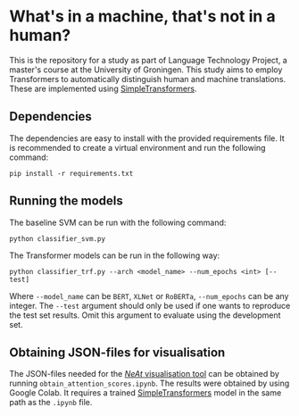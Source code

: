 # What's in a machine, that's not in a human?

This is the repository for a study as part of Language Technology Project, a master's course at the University of Groningen. This study aims to employ Transformers to automatically distinguish human and machine translations. These are implemented using [SimpleTransformers](https://simpletransformers.ai).

## Dependencies
The dependencies are easy to install with the provided requirements file. It is recommended to create a virtual environment and run the following command:
```
pip install -r requirements.txt
```

## Running the models
The baseline SVM can be run with the following command:
```
python classifier_svm.py
```

The Transformer models can be run in the following way:
```
python classifier_trf.py --arch <model_name> --num_epochs <int> [--test]
```
Where `--model_name` can be `BERT`, `XLNet` or `RoBERTa`, `--num_epochs` can be any integer. The `--test` argument should only be used if one wants to reproduce the test set results. Omit this argument to evaluate using the development set.

## Obtaining JSON-files for visualisation
The JSON-files needed for the [_NeAt_ visualisation tool](https://cbaziotis.github.io/neat-vision/) can be obtained by running `obtain_attention_scores.ipynb`. The results were obtained by using Google Colab. It requires a trained [SimpleTransformers](https://simpletransformers.ai) model in the same path as the `.ipynb` file.
